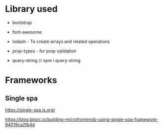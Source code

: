 # Library used

* bootstrap
* font-awesome
* lodash  - To create arrays and related operations
* prop-types - for prop validation

* query-string  // npm i query-string

# Frameworks

## Single spa

https://single-spa.js.org/

https://blog.bitsrc.io/building-microfrontends-using-single-spa-framework-94019ca2fb4d
